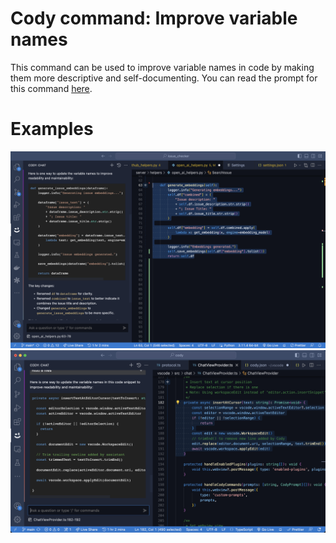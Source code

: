 # Cody command: Improve variable names

This command can be used to improve variable names in code by making them more descriptive and self-documenting. You can read the prompt for this command [here](prompts.json).

# Examples

![Example 1](./example_1.jpg)
![Example 2](./example_2.jpg)